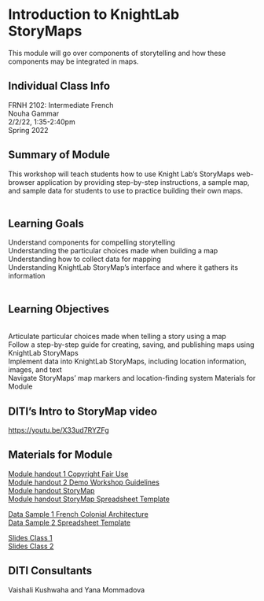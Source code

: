 # Introduction to KnightLab StoryMaps
This module will go over components of storytelling and how these components may be integrated in maps.

## Individual Class Info

FRNH 2102: Intermediate French
<br>
Nouha Gammar
<br>
2/2/22, 1:35-2:40pm 
<br>
Spring 2022



## Summary of Module
This workshop will teach students how to use Knight Lab’s StoryMaps web-browser application by providing step-by-step instructions, a sample map, and sample data for students to use to practice building their own maps.
<br> 
<br>

## Learning Goals
Understand components for compelling storytelling
<br> 
Understanding the particular choices made when building a map
<br>
Understanding how to collect data for mapping
<br>
Understanding KnightLab StoryMap’s interface and where it gathers its information
<br>
<br>



## Learning Objectives
<br> 
Articulate particular choices made when telling a story using a map
<br>
Follow a step-by-step guide for creating, saving, and publishing maps using KnightLab StoryMaps
<br>
Implement data into KnightLab StoryMaps, including location information, images, and text
<br>
Navigate StoryMaps’ map markers and location-finding system
Materials for Module



## DITI’s Intro to StoryMap video
 https://youtu.be/X33ud7RYZFg 


## Materials for Module


[Module handout 1 Copyright Fair Use](https://github.com/NULabNortheastern/digitalassignmentshowcase/blob/master/mapping/gammar_french_spring2022/%20Handout_%20Copyright-fair-use.pdf)
<br/>
[Module handout 2 Demo Workshop Guidelines](https://github.com/NULabNortheastern/digitalassignmentshowcase/blob/master/mapping/gammar_french_spring2022/Demo_Workshop_Guidelines.pdf)
<br/>
[Module handout StoryMap](https://github.com/NULabNortheastern/digitalassignmentshowcase/blob/master/mapping/gammar_french_spring2022/Handout_%20StoryMap.pdf)
<br/>
[Module handout StoryMap Spreadsheet Template](https://github.com/NULabNortheastern/digitalassignmentshowcase/blob/master/mapping/food_justice_fall2021_berkey/Handout_Storymap-Spreadsheet-Template.pdf)
<br/>


[Data Sample 1 French Colonial Architecture](https://github.com/NULabNortheastern/digitalassignmentshowcase/blob/master/mapping/gammar_french_spring2022/%5BStudentCopy%5DDemoData_French_Colonial_Architecture.xlsx)
<br/>
[Data Sample 2 Spreadsheet Template](https://github.com/NULabNortheastern/digitalassignmentshowcase/blob/master/mapping/gammar_french_spring2022/StoryMap%20Spreadsheet%20Template.xlsx)
<br/>

[Slides Class 1](https://github.com/NULabNortheastern/digitalassignmentshowcase/blob/master/mapping/gammar_french_spring2022/Gammar_StoryMap_Slides_Class1.pdf)
<br/>
[Slides Class 2](https://github.com/NULabNortheastern/digitalassignmentshowcase/blob/master/mapping/gammar_french_spring2022/Gammar_StoryMap_Slides_Class2.pdf)
<br/>



## DITI Consultants
Vaishali Kushwaha and Yana Mommadova  

